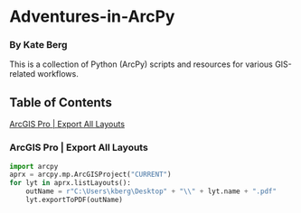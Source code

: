 # Adventures-in-ArcPy

### By Kate Berg

This is a collection of Python (ArcPy) scripts and resources for various GIS-related workflows.

## Table of Contents
[ArcGIS Pro | Export All Layouts](https://github.com/kateberg/Adventures-in-ArcPy/blob/master/README.md#arcgis-pro--export-all-layouts)


### ArcGIS Pro | Export All Layouts
```python
import arcpy
aprx = arcpy.mp.ArcGISProject("CURRENT")
for lyt in aprx.listLayouts():
    outName = r"C:\Users\kberg\Desktop" + "\\" + lyt.name + ".pdf"
    lyt.exportToPDF(outName)
```
